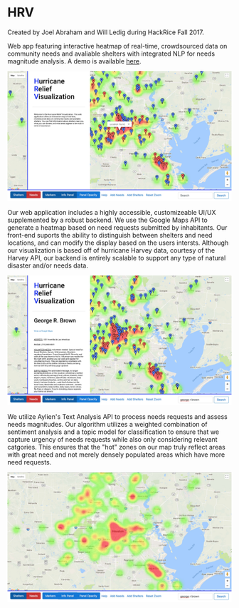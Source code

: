 # HRV
Created by Joel Abraham and Will Ledig during HackRice Fall 2017.

Web app featuring interactive heatmap of real-time, crowdsourced data on community needs and avaliable shelters with integrated NLP for needs magnitude analysis. A demo is available [here](https://jpa99.github.io/HRV/).

![Landing Page](/landing.jpg?raw=true "Landing Page")

Our web application includes a highly accessible, customizeable UI/UX supplemented by a robust backend. We use the Google Maps API to generate a heatmap based on need requests submitted by inhabitants. Our front-end suports the ability to distinguish between shelters and need locations, and can modify the display based on the users intersts. Although our visualization is based off of hurricane Harvey data, courtesy of the Harvey API, our backend is entirely scalable to support any type of natural disaster and/or needs data. 

![Search Functionality](/searching.jpg?raw=true "Search Functionality")

We utilize Aylien's Text Analysis API to process needs requests and assess needs magnitudes. Our algorithm utilizes a weighted combination of sentiment analysis and a topic model for classification to ensure that we capture urgency of needs requests while also only considering relevant catgories. This ensures that the "hot" zones on our map truly reflect areas with great need and not merely densely populated areas which have more need requests. 

![NLP Heatmap](/viewing.jpg?raw=true "NLP Heatmap")
